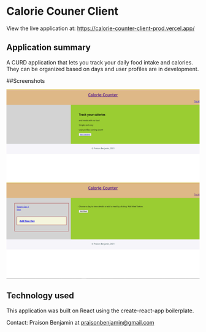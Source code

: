 # Calorie Couner Client

View the live application at: https://calorie-counter-client-prod.vercel.app/

## Application summary

A CURD application that lets you track your daily food intake and calories. They can be organized based on days and user profiles are in development.

##Screenshots

![Screenshot of landing page](https://github.com/praisonbenjamin/calorie-counter-api-client/blob/main/images/calories-counter-screenshot.jpg)
![Screenshot of app](https://github.com/praisonbenjamin/calorie-counter-api-client/blob/main/images/calories-counter-screenshot1.jpg)

## Technology used

This application was built on React using the create-react-app boilerplate.

Contact: Praison Benjamin at praisonbenjamin@gmail.com
